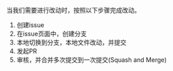 当我们需要进行改动时，按照以下步骤完成改动。
1. 创建issue
2. 在issue页面中，创建分支
3. 本地切换到分支，本地文件改动，并提交
4. 发起PR
5. 审核，并合并多次提交到一次提交(Squash and Merge)